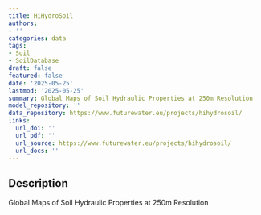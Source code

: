 ```yaml
---
title: HiHydroSoil
authors:
- ''
categories: data
tags:
- Soil
- SoilDatabase
draft: false
featured: false
date: '2025-05-25'
lastmod: '2025-05-25'
summary: Global Maps of Soil Hydraulic Properties at 250m Resolution
model_repository: ''
data_repository: https://www.futurewater.eu/projects/hihydrosoil/
links:
  url_doi: ''
  url_pdf: ''
  url_source: https://www.futurewater.eu/projects/hihydrosoil/
  url_docs: ''
---
```


## Description

Global Maps of Soil Hydraulic Properties at 250m Resolution

